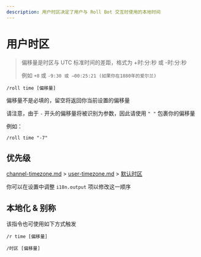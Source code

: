 ```yaml
---
description: 用户时区决定了用户与 Roll Bot 交互时使用的本地时间
---
```


# 用户时区

> 偏移量是时区与 UTC 标准时间的差距，格式为 +时:分:秒 或 -时:分:秒
>
> 例如 `+8` 或 `-9:30 或 −00:25:21 (如果你在1880年的爱尔兰)`

```
/roll time [偏移量]
```

偏移量不是必填的，留空将返回你当前设置的偏移量

请注意，由于 `-` 开头的偏移量将被识别为参数，因此请使用 `" "` 包裹你的偏移量

例如：

```
/roll time "-7"
```

## 优先级

[channel-timezone.md](channel-timezone.md "mention") > [user-timezone.md](user-timezone.md "mention") > [默认时区](../configuration/basic.md#defaulttimeoffset)

你可以在设置中调整 `i18n.output` 项以修改这一顺序

## 本地化 & 别称

该指令也可使用如下方式触发

```
/r time [偏移量]

/时区 [偏移量]
```
